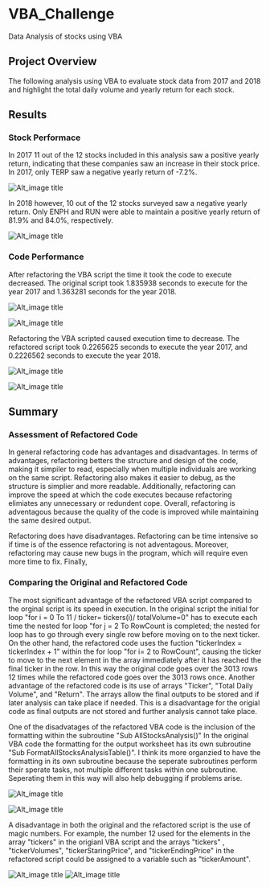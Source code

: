 # VBA_Challenge
Data Analysis of stocks using VBA
## Project Overview
The following analysis using VBA to evaluate stock data from 2017 and 2018 and highlight the total daily volume and yearly return for each stock. 

## Results

### Stock Performace
In 2017 11 out of the  12 stocks included in this analysis saw a positive yearly return, indicating that these companies saw an increase in their stock price. In 2017, only TERP saw a negative yearly return of -7.2%. 

![Alt_image title](/Resources/VBA_Challenge_Table_2017.png)

In 2018 however, 10 out of the 12 stocks surveyed saw a negative yearly return. Only ENPH and RUN were able to maintain a positive yearly return of 81.9% and 84.0%, respectively. 

![Alt_image title](/Resources/VBA_Challenge_Table_2018.png)

### Code Performance
After refactoring the VBA script the time it took the code to execute decreased. The original script took 1.835938 seconds to execute for the year 2017 and 1.363281 seconds for the year 2018. 

![Alt_image title](/Resources/VBA_Challenge_Original_2017.png)

![Alt_image title](/Resources/VBA_Challenge_Original_2018.png)

Refactoring the VBA scripted caused execution time to decrease. The refactored script took 0.2265625 seconds to execute the year 2017, and 0.2226562 seconds to execute the year 2018. 

![Alt_image title](/Resources/VBA_Challenge_2017.png)

![Alt_image title](/Resources/VBA_Challenge_2018.png)

## Summary

### Assessment of Refactored Code
In general refactoring code has advantages and disadvantages. In terms of advantages, refactoring betters the structure and design of the code, making it simpiler to read, especially when multiple individuals are working on the same script. Refactoring also makes it easier to debug, as the structure is simplier and more readable. Additionally, refactoring can improve the speed at which the code executes because refactoring elimiates any unnecessary or redundent cope.  Overall, refactoring is adventagous because the quality of the code is improved while maintaining the same desired output. 

Refactoring does have disadvantages. Refactoring can be time intensive so if time is of the essence refactoring is not adventagous. Moreover, refactoring may cause new bugs in the program, which will require even more time to fix. Finally, 

### Comparing the Original and Refactored Code

The most significant advantage of the refactored VBA script compared to the orginal script is its speed in execution. In the original script the initial for loop "for i = 0 To 11 / ticker= tickers(i)/ totalVolume=0" has to execute each time the nested for loop "for j = 2 To RowCount is completed; the nested for loop has to go through every single row before moving on to the next ticker.  On the other hand, the refactored code uses the fuction "tickerIndex = tickerIndex + 1" within the for loop "for i= 2 to RowCount", causing the ticker to move to the next element in the array immediately after it has reached the final ticker in the row. In this way the original code goes over the 3013 rows 12 times while the refactored code goes over the 3013 rows once. Another advantage of the refactored code is its use of arrays "Ticker", "Total Daily Volume", and "Return". The arrays allow the final outputs to be stored and if later analysis can take place if needed. This is a disadvantage for the origial code as final outputs are not stored and further analysis cannot take place. 

One of the disadvatages of the refactored VBA code is the inclusion of the formatting within the subroutine "Sub AllStocksAnalysis()" In the original VBA code the formatting for the output worksheet has its own subroutine "Sub FormatAllStocksAnalysisTable()". I think its more organzied to have the formatting in its own subroutine because the seperate subroutines perform their sperate tasks, not multiple different tasks within one subroutine. Seperating them in this way will also help debugging if problems arise. 

![Alt_image title](Resources/VBA_Challenge_Original_Formatting.png)                     

![Alt_image title](/Resources/VBA_Challenge_Refactored_Formatting.png)


A disadvantage in both the original and the refactored script is the use of magic numbers. For example, the number 12 used for the elements in the array "tickers" in the origianl VBA script and the arrays "tickers" , "tickerVolumes", "tickerStaringPrice", and "tickerEndingPrice" in the refactored script could be assigned to a variable such as "tickerAmount". 

![Alt_image title](/Resources/VBA_Challenge_Original_Magic_Number.png)                  ![Alt_image title](/Resources/VBA_Challenge_Refactored_Magic_Number.png)

